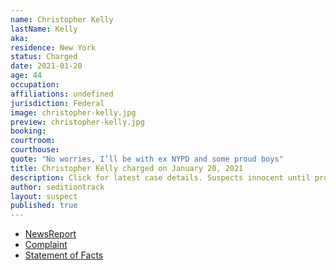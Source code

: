 ```yaml
---
name: Christopher Kelly
lastName: Kelly
aka: 
residence: New York
status: Charged
date: 2021-01-20
age: 44
occupation: 
affiliations: undefined
jurisdiction: Federal
image: christopher-kelly.jpg
preview: christopher-kelly.jpg
booking: 
courtroom: 
courthouse: 
quote: "No worries, I’ll be with ex NYPD and some proud boys"
title: Christopher Kelly charged on January 20, 2021
description: Click for latest case details. Suspects innocent until proven guilty.
author: seditiontrack
layout: suspect
published: true
---
```

- [NewsReport](https://www.nydailynews.com/new-york/ny-retired-nypd-brother-capitol-riot-charges-20210121-qnobfub6n5d6vexmco7jhktxem-story.html)
- [Complaint](https://www.justice.gov/opa/page/file/1362961/download)
- [Statement of Facts](https://www.justice.gov/opa/page/file/1362961/download)

